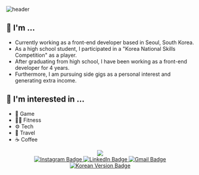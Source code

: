 <!--
**kangjae4real/kangjae4real** is a ✨ _special_ ✨ repository because its `README.md` (this file) appears on your GitHub profile.

Here are some ideas to get you started:

- 🔭 I’m currently working on ...
- 🌱 I’m currently learning ...
- 👯 I’m looking to collaborate on ...
- 🤔 I’m looking for help with ...
- 💬 Ask me about ...
- 📫 How to reach me: ...
- 😄 Pronouns: ...
- ⚡ Fun fact: ...
-->

![header](https://capsule-render.vercel.app/api?type=transparent&fontColor=703ee5&text=FE%20Developer&height=150&fontSize=60&desc=Kangjae%20Choi&descAlignY=80&descAlign=67.5)

## 🤔 I'm ...
- Currently working as a front-end developer based in Seoul, South Korea.
- As a high school student, I participated in a "Korea National Skills Competition" as a player.
- After graduating from high school, I have been working as a front-end developer for 4 years.
- Furthermore, I am pursuing side gigs as a personal interest and generating extra income.

## 🔭 I'm interested in ...
- 🎲 Game
- 🏋️‍♂️ Fitness
- ⚙️ Tech
- 🛫 Travel
- ☕ Coffee

<p align="center">
  <a href="https://hits.seeyoufarm.com">
    <img src="https://hits.seeyoufarm.com/api/count/incr/badge.svg?url=https%3A%2F%2Fgithub.com%2Fkangjae4real%2Fhit-counter&count_bg=%2379C83D&title_bg=%23555555&icon=github.svg&icon_color=%23E7E7E7&title=hits&edge_flat=false"/>
  </a>
  <br />
  <a href="https://www.instagram.com/kangjae.choi">
    <img alt="Instagram Badge" src="https://img.shields.io/badge/Instagram-%23E4405F?logo=Instagram&logoColor=%23ffffff">
  </a>
  <a href="https://www.linkedin.com/in/kangjae-choi">
    <img alt="LinkedIn Badge" src="https://img.shields.io/badge/LinkedIn-%230A66C2?logo=LinkedIn&logoColor=%23ffffff">
  </a>
  <a href="mailto:awpe89@gmail.com">
    <img alt="Gmail Badge" src="https://img.shields.io/badge/Gmail-%23EA4335?logo=Gmail&logoColor=%23ffffff">
  </a>
  <br />
  <a href="https://github.com/kangjae4real/kangjae4real-kr/blob/master/README.md">
    <img alt="Korean Version Badge" src="https://img.shields.io/badge/%ED%95%9C%EA%B8%80-%23018EF5?logo=readme&logoColor=%23ffffff">
  </a>
</p>

